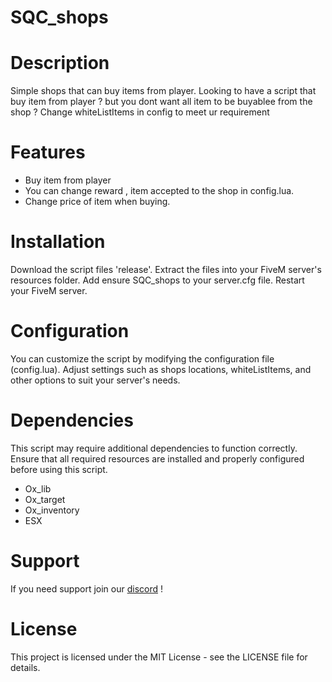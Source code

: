 # SQC_shops

# Description
Simple shops that can buy items from player.
Looking to have a script that buy item from player ? but you dont want all item to be buyablee from the shop ? Change whiteListItems in config to meet ur requirement

# Features
- Buy item from player
- You can change reward , item accepted to the shop in config.lua.
- Change price of item when buying.

# Installation
Download the script files 'release'.
Extract the files into your FiveM server's resources folder.
Add ensure SQC_shops to your server.cfg file.
Restart your FiveM server.

# Configuration
You can customize the script by modifying the configuration file (config.lua). Adjust settings such as shops locations, whiteListItems, and other options to suit your server's needs.

# Dependencies
This script may require additional dependencies to function correctly. Ensure that all required resources are installed and properly configured before using this script.
- Ox_lib
- Ox_target
- Ox_inventory
- ESX

# Support
If you need support join our [discord](https://discord.gg/5ZPttD5fqe) !

# License
This project is licensed under the MIT License - see the LICENSE file for details.
